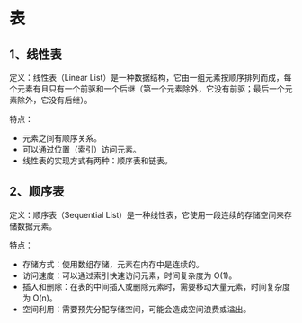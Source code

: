 # 表

## 1、线性表
定义：线性表（Linear List）是一种数据结构，它由一组元素按顺序排列而成，每个元素有且只有一个前驱和一个后继（第一个元素除外，它没有前驱；最后一个元素除外，它没有后继）。

特点：
- 元素之间有顺序关系。
- 可以通过位置（索引）访问元素。
- 线性表的实现方式有两种：顺序表和链表。

## 2、顺序表
定义：顺序表（Sequential List）是一种线性表，它使用一段连续的存储空间来存储数据元素。

特点：
- 存储方式：使用数组存储，元素在内存中是连续的。
- 访问速度：可以通过索引快速访问元素，时间复杂度为 O(1)。
- 插入和删除：在表的中间插入或删除元素时，需要移动大量元素，时间复杂度为 O(n)。
- 空间利用：需要预先分配存储空间，可能会造成空间浪费或溢出。


